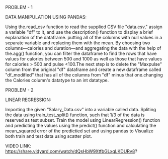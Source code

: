 PROBLEM - 1

DATA MANIPULATION USING PANDAS:

Using the.read_csv function to read the supplied CSV file "data.csv," assign a variable "df" to it, and use the description() function to display a brief explanation of the dataframe. putting all of the columns with null values in a separate variable and replacing them with the mean. By choosing two columns—calories and duration—and aggregating the data with the help of the.agg() function, you can filter the dataframe to find the rows that have values for calories between 500 and 1000 as well as those that have values for calories > 500 and pulse <100.The next step is to delete the "Maxpulse" column from the original "df" dataframe and create a new dataframe called "df_modified" that has all of the columns from "df" minus that one.changing the Calories column's datatype to an int datatype.

PROBLEM - 2

LINEAR REGRESSION:

Importing the given “Salary_Data.csv” into a variable called data. Spliting the data using train_test_split() function, such that 1/3 of the data is reserved as test subset. Train the model using LinearRegression() function and predicting the values using the predict() function and calculating the mean_squared error of the predictied set and using pandas to Visualize both train and test data using scatter plot.

VIDEO LINK: https://share.vidyard.com/watch/dQsHbW9XtfbGLxqLKDURv8?
